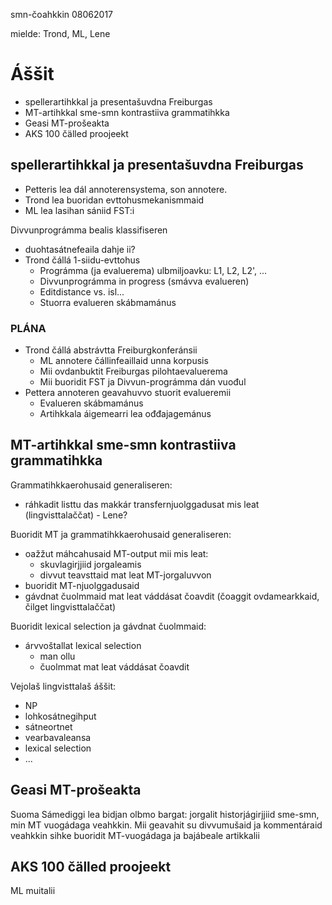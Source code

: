 smn-čoahkkin 08062017

mielde: Trond, ML, Lene

#  Áššit

* spellerartihkkal ja presentašuvdna Freiburgas
* MT-artihkkal  sme-smn kontrastiiva grammatihkka
* Geasi MT-prošeakta
* AKS 100 čälled proojeekt

##  spellerartihkkal  ja presentašuvdna Freiburgas

* Petteris lea dál annoterensystema, son annotere.
* Trond lea buoridan evttohusmekanismmaid
* ML lea lasihan sániid FST:i

Divvunprográmma bealis klassifiseren
* duohtasátnefeaila dahje ii?
* Trond čállá 1-siidu-evttohus
    - Prográmma (ja evaluerema) ulbmiljoavku: L1, L2, L2', ...
    - Divvunprográmma in progress (smávva evalueren)
    - Editdistance vs. isl...
    - Stuorra evalueren skábmamánus

### PLÁNA
* Trond čállá abstrávtta Freiburgkonferánsii
    - ML annotere čállinfeaillaid unna korpusis
    - Mii ovdanbuktit Freiburgas pilohtaevaluerema
    - Mii buoridit FST ja Divvun-prográmma dán vuođul
* Pettera annoteren geavahuvvo stuorit evalueremii
    - Evalueren skábmamánus
    - Artihkkala áigemearri lea ođđajagemánus

##  MT-artihkkal sme-smn kontrastiiva grammatihkka

Grammatihkkaerohusaid generaliseren:
* ráhkadit listtu das makkár transfernjuolggadusat mis leat (lingvisttalaččat) - Lene?

Buoridit MT ja grammatihkkaerohusaid generaliseren:
* oažžut máhcahusaid MT-output mii mis leat:
    - skuvlagirjjiid jorgaleamis
    - divvut teavsttaid mat leat MT-jorgaluvvon
* buoridit MT-njuolggadusaid
* gávdnat čuolmmaid mat leat váddásat čoavdit (čoaggit ovdamearkkaid, čilget lingvisttalaččat)

Buoridit lexical selection ja gávdnat čuolmmaid:
* árvvoštallat lexical selection
    - man ollu
    - čuolmmat mat leat váddásat čoavdit

Vejolaš lingvisttalaš áššit:
* NP
* lohkosátnegihput
* sátneortnet
* vearbavaleansa
* lexical selection
* ...

##  Geasi MT-prošeakta
Suoma Sámediggi lea bidjan olbmo bargat: jorgalit historjágirjjiid sme-smn, min MT vuogádaga veahkkin. Mii geavahit su divvumušaid ja kommentáraid veahkkin sihke buoridit MT-vuogádaga ja bajábeale artikkalii

##  AKS 100 čälled proojeekt
ML muitalii
